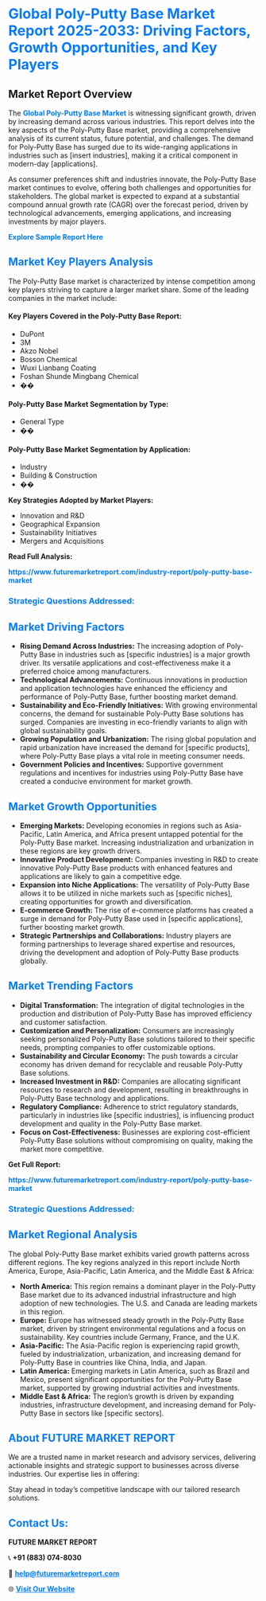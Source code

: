 <h1 style="color: #007BFF;">Global Poly-Putty Base Market Report 2025-2033: Driving Factors, Growth Opportunities, and Key Players</h1>

<section id="overview">
<h2>Market Report Overview</h2>
<p>The <a href="https://www.futuremarketreport.com/industry-report/poly-putty-base-market" style="color: #007BFF; text-decoration: none;"><strong>Global Poly-Putty Base Market</strong></a> is witnessing significant growth, driven by increasing demand across various industries. This report delves into the key aspects of the Poly-Putty Base market, providing a comprehensive analysis of its current status, future potential, and challenges. The demand for Poly-Putty Base has surged due to its wide-ranging applications in industries such as [insert industries], making it a critical component in modern-day [applications].</p>
<p>As consumer preferences shift and industries innovate, the Poly-Putty Base market continues to evolve, offering both challenges and opportunities for stakeholders. The global market is expected to expand at a substantial compound annual growth rate (CAGR) over the forecast period, driven by technological advancements, emerging applications, and increasing investments by major players.</p>
</section>

<section id="overview">
<p><a href="https://www.futuremarketreport.com/request-sample/reportId=113911" style="color: #007BFF; text-decoration: none;"><strong>Explore Sample Report Here</strong></a></p>
</section>

<section id="key-players">
<h2 style="color: #007BFF;">Market Key Players Analysis</h2>
<p>The Poly-Putty Base market is characterized by intense competition among key players striving to capture a larger market share. Some of the leading companies in the market include:</p>
<h4>Key Players Covered in the Poly-Putty Base Report:</h4>
<ul><li>DuPont</li><li>3M</li><li>Akzo Nobel</li><li>Bosson Chemical</li><li>Wuxi Lianbang Coating</li><li>Foshan Shunde Mingbang Chemical</li><li>��</li></ul>
<h4>Poly-Putty Base Market Segmentation by Type:</h4>
<ul><li>General Type</li><li>��</li></ul>

<h4>Poly-Putty Base Market Segmentation by Application:</h4>
<ul><li>Industry</li><li>Building &amp; Construction</li><li>��</li></ul>
<p><strong>Key Strategies Adopted by Market Players:</strong></p>
<ul>
<li>Innovation and R&D</li>
<li>Geographical Expansion</li>
<li>Sustainability Initiatives</li>
<li>Mergers and Acquisitions</li>
</ul>
</section>

<section>
<p><strong>Read Full Analysis: </strong></p><a href="https://www.futuremarketreport.com/industry-report/poly-putty-base-market" style="color: #007BFF; text-decoration: none;"><strong>https://www.futuremarketreport.com/industry-report/poly-putty-base-market</strong></a>
<h3 style="color: #007BFF;">Strategic Questions Addressed:</h3>
</section>

<section id="driving-factors">
<h2 style="color: #007BFF;">Market Driving Factors</h2>
<ul>
<li><strong>Rising Demand Across Industries:</strong> The increasing adoption of Poly-Putty Base in industries such as [specific industries] is a major growth driver. Its versatile applications and cost-effectiveness make it a preferred choice among manufacturers.</li>
<li><strong>Technological Advancements:</strong> Continuous innovations in production and application technologies have enhanced the efficiency and performance of Poly-Putty Base, further boosting market demand.</li>
<li><strong>Sustainability and Eco-Friendly Initiatives:</strong> With growing environmental concerns, the demand for sustainable Poly-Putty Base solutions has surged. Companies are investing in eco-friendly variants to align with global sustainability goals.</li>
<li><strong>Growing Population and Urbanization:</strong> The rising global population and rapid urbanization have increased the demand for [specific products], where Poly-Putty Base plays a vital role in meeting consumer needs.</li>
<li><strong>Government Policies and Incentives:</strong> Supportive government regulations and incentives for industries using Poly-Putty Base have created a conducive environment for market growth.</li>
</ul>
</section>

<section id="growth-opportunities">
<h2 style="color: #007BFF;">Market Growth Opportunities</h2>
<ul>
<li><strong>Emerging Markets:</strong> Developing economies in regions such as Asia-Pacific, Latin America, and Africa present untapped potential for the Poly-Putty Base market. Increasing industrialization and urbanization in these regions are key growth drivers.</li>
<li><strong>Innovative Product Development:</strong> Companies investing in R&D to create innovative Poly-Putty Base products with enhanced features and applications are likely to gain a competitive edge.</li>
<li><strong>Expansion into Niche Applications:</strong> The versatility of Poly-Putty Base allows it to be utilized in niche markets such as [specific niches], creating opportunities for growth and diversification.</li>
<li><strong>E-commerce Growth:</strong> The rise of e-commerce platforms has created a surge in demand for Poly-Putty Base used in [specific applications], further boosting market growth.</li>
<li><strong>Strategic Partnerships and Collaborations:</strong> Industry players are forming partnerships to leverage shared expertise and resources, driving the development and adoption of Poly-Putty Base products globally.</li>
</ul>
</section>

<section id="trending-factors">
<h2 style="color: #007BFF;">Market Trending Factors</h2>
<ul>
<li><strong>Digital Transformation:</strong> The integration of digital technologies in the production and distribution of Poly-Putty Base has improved efficiency and customer satisfaction.</li>
<li><strong>Customization and Personalization:</strong> Consumers are increasingly seeking personalized Poly-Putty Base solutions tailored to their specific needs, prompting companies to offer customizable options.</li>
<li><strong>Sustainability and Circular Economy:</strong> The push towards a circular economy has driven demand for recyclable and reusable Poly-Putty Base solutions.</li>
<li><strong>Increased Investment in R&D:</strong> Companies are allocating significant resources to research and development, resulting in breakthroughs in Poly-Putty Base technology and applications.</li>
<li><strong>Regulatory Compliance:</strong> Adherence to strict regulatory standards, particularly in industries like [specific industries], is influencing product development and quality in the Poly-Putty Base market.</li>
<li><strong>Focus on Cost-Effectiveness:</strong> Businesses are exploring cost-efficient Poly-Putty Base solutions without compromising on quality, making the market more competitive.</li>
</ul>
</section>

<section>
<p><strong>Get Full Report: </strong></p><a href="https://www.futuremarketreport.com/industry-report/poly-putty-base-market" style="color: #007BFF; text-decoration: none;"><strong>https://www.futuremarketreport.com/industry-report/poly-putty-base-market</strong></a>
<h3 style="color: #007BFF;">Strategic Questions Addressed:</h3>
</section>


<section id="regional-analysis">
<h2 style="color: #007BFF;">Market Regional Analysis</h2>
<p>The global Poly-Putty Base market exhibits varied growth patterns across different regions. The key regions analyzed in this report include North America, Europe, Asia-Pacific, Latin America, and the Middle East & Africa:</p>
<ul>
<li><strong>North America:</strong> This region remains a dominant player in the Poly-Putty Base market due to its advanced industrial infrastructure and high adoption of new technologies. The U.S. and Canada are leading markets in this region.</li>
<li><strong>Europe:</strong> Europe has witnessed steady growth in the Poly-Putty Base market, driven by stringent environmental regulations and a focus on sustainability. Key countries include Germany, France, and the U.K.</li>
<li><strong>Asia-Pacific:</strong> The Asia-Pacific region is experiencing rapid growth, fueled by industrialization, urbanization, and increasing demand for Poly-Putty Base in countries like China, India, and Japan.</li>
<li><strong>Latin America:</strong> Emerging markets in Latin America, such as Brazil and Mexico, present significant opportunities for the Poly-Putty Base market, supported by growing industrial activities and investments.</li>
<li><strong>Middle East & Africa:</strong> The region’s growth is driven by expanding industries, infrastructure development, and increasing demand for Poly-Putty Base in sectors like [specific sectors].</li>
</ul>
</section>

<footer>
<h2 style="color: #007BFF;">About FUTURE MARKET REPORT</h2>
<p>We are a trusted name in market research and advisory services, delivering actionable insights and strategic support to businesses across diverse industries. Our expertise lies in offering:</p>

<p>Stay ahead in today’s competitive landscape with our tailored research solutions.</p>

<h2 style="color: #007BFF;">Contact Us:</h2>
<p><strong>FUTURE MARKET REPORT</strong></p>
<p>📞 <strong>+91 (883) 074-8030</strong></p>
<p>📧 <strong><a href="mailto:help@futuremarketreport.com" style="color: #007BFF;">help@futuremarketreport.com</a></strong></p>
<p>🌐 <strong><a href="https://www.futuremarketreport.com/" style="color: #007BFF;">Visit Our Website</a></strong></p>
</footer>